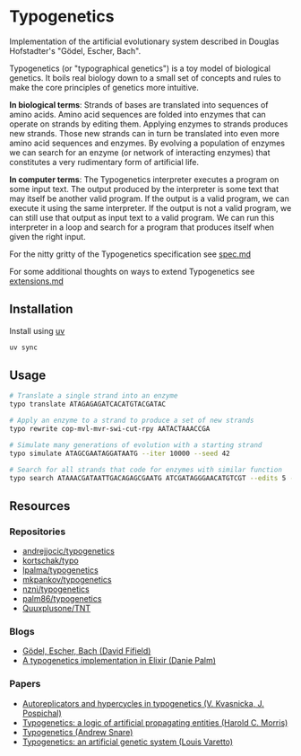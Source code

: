 # Typogenetics

Implementation of the artificial evolutionary system described in Douglas Hofstadter's "Gödel, Escher, Bach".

Typogenetics (or "typographical genetics") is a toy model of biological genetics. It boils real biology down to a small set of concepts and rules to make the core principles of genetics more intuitive.

**In biological terms**: Strands of bases are translated into sequences of amino acids. Amino acid sequences are folded into enzymes that can operate on strands by editing them. Applying enzymes to strands produces new strands. Those new strands can in turn be translated into even more amino acid sequences and enzymes. By evolving a population of enzymes we can search for an enzyme (or network of interacting enzymes) that constitutes a very rudimentary form of artificial life.

**In computer terms**: The Typogenetics interpreter executes a program on some input text. The output produced by the interpreter is some text that may itself be another valid program. If the output is a valid program, we can execute it using the same interpreter. If the output is not a valid program, we can still use that output as input text to a valid program. We can run this interpreter in a loop and search for a program that produces itself when given the right input.

For the nitty gritty of the Typogenetics specification see [spec.md](spec.md)

For some additional thoughts on ways to extend Typogenetics see [extensions.md](extensions.md)

## Installation

Install using [uv](https://docs.astral.sh/uv)

```bash
uv sync
```

## Usage

```bash
# Translate a single strand into an enzyme
typo translate ATAGAGAGATCACATGTACGATAC

# Apply an enzyme to a strand to produce a set of new strands
typo rewrite cop-mvl-mvr-swi-cut-rpy AATACTAAACCGA

# Simulate many generations of evolution with a starting strand
typo simulate ATAGCGAATAGGATAATG --iter 10000 --seed 42

# Search for all strands that code for enzymes with similar function
typo search ATAAACGATAATTGACAGAGCGAATG ATCGATAGGGAACATGTCGT --edits 5 --depth 20 --seed 42
```

## Resources

### Repositories

- [andrejjocic/typogenetics](https://github.com/andrejjocic/typogenetics)
- [kortschak/typo](https://github.com/kortschak/typo)
- [lpalma/typogenetics](https://github.com/lpalma/typogenetics)
- [mkpankov/typogenetics](https://github.com/mkpankov/typogenetics)
- [nzni/typogenetics](https://github.com/nzni/typogenetics)
- [palm86/typogenetics](https://github.com/palm86/typogenetics)
- [Quuxplusone/TNT](https://github.com/Quuxplusone/TNT)

### Blogs

- [Gödel, Escher, Bach (David Fifield)](https://www.bamsoftware.com/hacks/geb)
- [A typogenetics implementation in Elixir (Danie Palm)](https://dev.to/palm86/a-typogenetics-implementation-in-elixir-1jfg)

### Papers

- [Autoreplicators and hypercycles in typogenetics (V. Kvasnicka, J. Pospichal)](https://www.sciencedirect.com/science/article/abs/pii/S016612800100464X)
- [Typogenetics: a logic of artificial propagating entities (Harold C. Morris)](https://open.library.ubc.ca/media/stream/pdf/831/1.0106810/1)
- [Typogenetics (Andrew Snare)](https://www.csse.monash.edu.au/hons/projects/1999/Andrew.Snare/thesis.pdf)
- [Typogenetics: an artificial genetic system (Louis Varetto)](https://pubmed.ncbi.nlm.nih.gov/8474250/)
